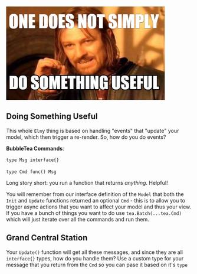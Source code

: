 !["useful"](../../images/useful.jpg)

## Doing Something Useful

This whole `Elm`y thing is based on handling "events" that "update" your model, which then trigger a re-render. So, how do you do events?

__BubbleTea Commands__:

```golang
type Msg interface{}

type Cmd func() Msg
```

Long story short: you run a function that returns _anything_. Helpful!

You will remember from our interface definition of the `Model` that both the `Init` and `Update` functions returned an optional `Cmd` - this is to allow you to trigger async actions that you want to affect your model and thus your view. If you have a bunch of things you want to do use `tea.Batch(...tea.Cmd)` which will just iterate over all the commands and run them.

## Grand Central Station

Your `Update()` function will get all these messages, and since they are all `interface{}` types, how do you handle them? Use a custom type for your message that you return from the `Cmd` so you can pase it based on it's `type` 